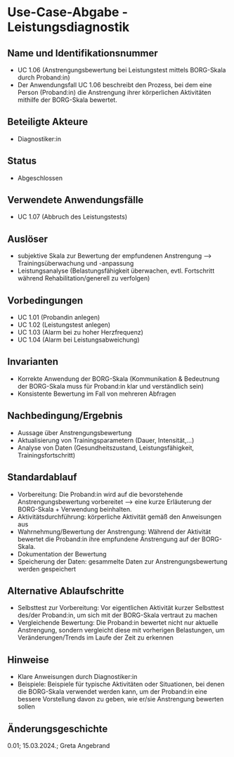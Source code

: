 # Use-Case-Abgabe - Leistungsdiagnostik

## Name und Identifikationsnummer  
- UC 1.06 (Anstrengungsbewertung bei Leistungstest mittels BORG-Skala durch Proband:in)
- Der Anwendungsfall UC 1.06 beschreibt den Prozess, bei dem eine Person (Proband:in) die Anstrengung ihrer körperlichen Aktivitäten mithilfe der BORG-Skala bewertet.

## Beteiligte Akteure
- Diagnostiker:in

## Status
- Abgeschlossen

## Verwendete Anwendungsfälle
- UC 1.07 (Abbruch des Leistungstests)

## Auslöser
- subjektive Skala zur Bewertung der empfundenen Anstrengung --> Trainingsüberwachung und -anpassung
- Leistungsanalyse (Belastungsfähigkeit überwachen, evtl. Fortschritt während Rehabilitation/generell zu verfolgen)

## Vorbedingungen
- UC 1.01 (Probandin anlegen)
- UC 1.02 (Leistungstest anlegen)
- UC 1.03 (Alarm bei zu hoher Herzfrequenz)
- UC 1.04 (Alarm bei Leistungsabweichung)

## Invarianten
- Korrekte Anwendung der BORG-Skala (Kommunikation & Bedeutnung der BORG-Skala muss für Proband:in klar und verständlich sein)
- Konsistente Bewertung im Fall von mehreren Abfragen

## Nachbedingung/Ergebnis
- Aussage über Anstrengungsbewertung
- Aktualisierung von Trainingsparametern (Dauer, Intensität,...)
- Analyse von Daten (Gesundheitszustand, Leistungsfähigkeit, Trainingsfortschritt)

## Standardablauf
- Vorbereitung: Die Proband:in wird auf die bevorstehende Anstrengungsbewertung vorbereitet --> eine kurze Erläuterung der BORG-Skala + Verwendung beinhalten.
- Aktivitätsdurchführung: körperliche Aktivität gemäß den Anweisungen aus
- Wahrnehmung/Bewertung der Anstrengung: Während der Aktivität bewertet die Proband:in ihre empfundene Anstrengung auf der BORG-Skala.
- Dokumentation der Bewertung
- Speicherung der Daten: gesammelte Daten zur Anstrengungsbewertung werden gespeichert

## Alternative Ablaufschritte
- Selbsttest zur Vorbereitung: Vor eigentlichen Aktivität kurzer Selbsttest des/der Proband:in, um sich mit der BORG-Skala vertraut zu machen
- Vergleichende Bewertung: Die Proband:in bewertet nicht nur aktuelle Anstrengung, sondern vergleicht diese mit vorherigen Belastungen, um Veränderungen/Trends im Laufe der Zeit zu erkennen

## Hinweise
- Klare Anweisungen durch Diagnostiker:in
- Beispiele: Beispiele für typische Aktivitäten oder Situationen, bei denen die BORG-Skala verwendet werden kann, um der Proband:in eine bessere Vorstellung davon zu geben, wie er/sie  Anstrengung bewerten sollen

## Änderungsgeschichte
0.01; 15.03.2024.; Greta Angebrand
